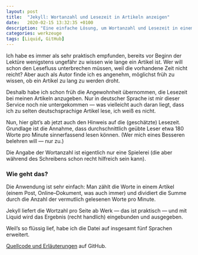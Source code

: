 ```yaml
---
layout: post
title:  "Jekyll: Wortanzahl und Lesezeit in Artikeln anzeigen"
date:   2020-02-15 13:32:35 +0100
description: "Eine einfache Lösung, um Wortanzahl und Lesezeit in einem Jekyll–Post auszugeben."
categories: werkzeuge
tags: [Liquid, GitHub]
---
```

Ich habe es immer als sehr praktisch empfunden, bereits vor Beginn der Lektüre wenigstens ungefähr zu wissen wie lange ein Artikel ist. Wer will schon den Lesefluss unterbrechen müssen, weil die vorhandene Zeit nicht reicht? Aber auch als Autor finde ich es angenehm, möglichst früh zu wissen, ob ein Artikel zu lang zu werden droht.<!--more-->

Deshalb habe ich schon früh die Angewohnheit übernommen, die Lesezeit bei meinen Artikeln anzugeben. Nur in deutscher Sprache ist mir dieser Service noch nie untergekommen — was vielleicht auch daran liegt, dass ich zu selten deutschsprachige Artikel lese, ich weiß es nicht.

Nun, hier gibt’s ab jetzt auch den Hinweis auf die (geschätzte) Lesezeit. Grundlage ist die Annahme, dass durchschnittlich geübte Leser etwa 180 Worte pro Minute sinnerfassend lesen können. (Wer mich eines Besseren belehren will — nur zu.)

Die Angabe der Wortanzahl ist eigentlich nur eine Spielerei (die aber während des Schreibens schon recht hilfreich sein kann).

<h3>Wie geht das?</h3>

Die Anwendung ist sehr einfach: Man zählt die Worte in einem Artikel (einem Post, Online–Dokument, was auch immer) und dividiert die Summe durch die Anzahl der vermutlich gelesenen Worte pro Minute.

Jekyll liefert die Wortzahl pro Seite ab Werk — das ist praktisch — und mit Liquid wird das Ergebnis (recht handlich) eingebunden und ausgegeben.

Weil’s so flüssig lief, habe ich die Datei auf insgesamt fünf Sprachen erweitert.

<a title="zum Repository auf GitHub" href="https://github.com/gwpachlatko/jekyll-lesezeit">Quellcode und Erläuterungen</a> auf GitHub.
